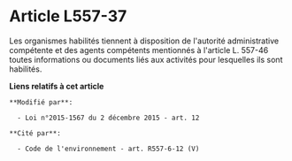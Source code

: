 # Article L557-37

Les organismes habilités tiennent à disposition de l'autorité administrative compétente et des agents compétents mentionnés à
l'article L. 557-46 toutes informations ou documents liés aux activités pour lesquelles ils sont habilités.

**Liens relatifs à cet article**

	**Modifié par**:

	  - Loi n°2015-1567 du 2 décembre 2015 - art. 12

	**Cité par**:

	  - Code de l'environnement - art. R557-6-12 (V)
